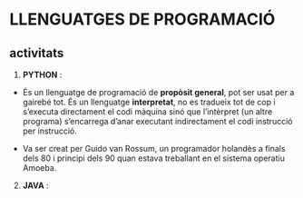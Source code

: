 # LLENGUATGES DE PROGRAMACIÓ
## activitats
1. **PYTHON** :

- És un llenguatge de programació de **propòsit general**, pot ser usat per a gairebé tot. És un llenguatge **interpretat**, no es tradueix tot de cop i s’executa directament el codi màquina sinó que l’intèrpret (un altre programa) s’encarrega d’anar executant indirectament el codi instrucció per instrucció.


- Va ser creat per Guido van Rossum, un programador holandès a finals dels 80 i principi dels 90 quan estava treballant en el sistema operatiu Amoeba.

2. **JAVA** :
